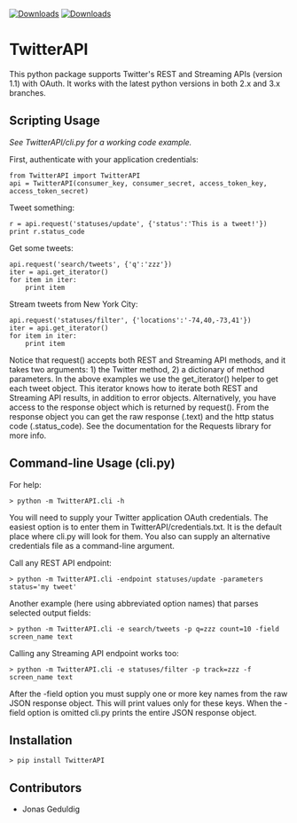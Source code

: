 [![Downloads](https://pypip.in/d/TwitterAPI/badge.png)](https://crate.io/packages/TwitterAPI)
[![Downloads](https://pypip.in/v/TwitterAPI/badge.png)](https://crate.io/packages/TwitterAPI)

TwitterAPI
==========
This python package supports Twitter's REST and Streaming APIs (version 1.1) with OAuth.  It works with the latest python versions in both 2.x and 3.x branches.  

Scripting Usage
---------------
*See TwitterAPI/cli.py for a working code example.*

First, authenticate with your application credentials:

	from TwitterAPI import TwitterAPI
	api = TwitterAPI(consumer_key, consumer_secret, access_token_key, access_token_secret)

Tweet something:

	r = api.request('statuses/update', {'status':'This is a tweet!'})
	print r.status_code

Get some tweets:

	api.request('search/tweets', {'q':'zzz'})
	iter = api.get_iterator()
	for item in iter:
		print item

Stream tweets from New York City:

	api.request('statuses/filter', {'locations':'-74,40,-73,41'})
	iter = api.get_iterator()
	for item in iter:
		print item
		
Notice that request() accepts both REST and Streaming API methods, and it takes two arguments: 1) the Twitter method, 2) a dictionary of method parameters.  In the above examples we use the get\_iterator() helper to get each tweet object.  This iterator knows how to iterate both REST and Streaming API results, in addition to error objects.  Alternatively, you have access to the response object which is returned by request().  From the response object you can get the raw response (.text) and the http status code (.status\_code).  See the documentation for the Requests library for more info.

Command-line Usage (cli.py)
---------------------------
For help:

	> python -m TwitterAPI.cli -h 

You will need to supply your Twitter application OAuth credentials.  The easiest option is to enter them in TwitterAPI/credentials.txt.  It is the default place where cli.py will look for them.  You also can supply an alternative credentials file as a command-line argument.

Call any REST API endpoint:

	> python -m TwitterAPI.cli -endpoint statuses/update -parameters status='my tweet'

Another example (here using abbreviated option names) that parses selected output fields:

	> python -m TwitterAPI.cli -e search/tweets -p q=zzz count=10 -field screen_name text 

Calling any Streaming API endpoint works too:

	> python -m TwitterAPI.cli -e statuses/filter -p track=zzz -f screen_name text

After the -field option you must supply one or more key names from the raw JSON response object.  This will print values only for these keys.  When the -field option is omitted cli.py prints the entire JSON response object.  

Installation
------------
	> pip install TwitterAPI
	
Contributors
------------
* Jonas Geduldig
